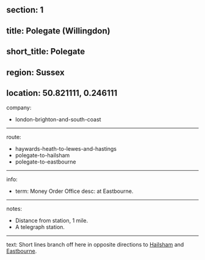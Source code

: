 section: 1
----
title: Polegate (Willingdon)
----
short_title: Polegate
----
region: Sussex
----
location: 50.821111, 0.246111
----
company:
- london-brighton-and-south-coast
----
route:
- haywards-heath-to-lewes-and-hastings
- polegate-to-hailsham
- polegate-to-eastbourne
----
info:
- term: Money Order Office
  desc: at Eastbourne.
----
notes:
- Distance from station, 1 mile.
- A telegraph station.
----
text: Short lines branch off here in opposite directions to [Hailsham](/routes/polegate-to-hailsham) and [Eastbourne](/routes/polegate-to-eastbourne).
